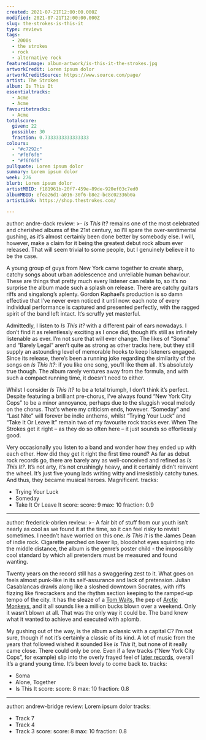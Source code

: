 ```yaml
---
created: 2021-07-21T12:00:00.000Z
modified: 2021-07-21T12:00:00.000Z
slug: the-strokes-is-this-it
type: reviews
tags:
  - 2000s
  - the strokes
  - rock
  - alternative rock
featuredimage: album-artwork/is-this-it-the-strokes.jpg
artworkCredit: Lorem ipsum dolor
artworkCreditSource: https://www.source.com/page/
artist: The Strokes
album: Is This It
essentialtracks:
  - Acme
  - Acme
favouritetracks:
  - Acme
totalscore:
  given: 22
  possible: 30
  fraction: 0.7333333333333333
colours:
  - "#c7292c"
  - "#f6f6f6"
  - "#f6f6f6"
pullquote: Lorem ipsum dolor
summary: Lorem ipsum dolor
week: 276
blurb: Lorem ipsum dolor
artistMBID: f181961b-20f7-459e-89de-920ef03c7ed0
albumMBID: efea26d1-a016-30f6-b8e2-bc8c02336b0a
artistLink: https://shop.thestrokes.com/

---
```

author: andre-dack
review: >-
  _Is This It?_ remains one of the most celebrated and cherished albums of the 21st century, so I’ll spare the over-sentimental gushing, as it’s almost certainly been done better by somebody else. I will, however, make a claim for it being the greatest debut rock album ever released. That will seem trivial to some people, but I genuinely believe it to be the case.


  A young group of guys from New York came together to create sharp, catchy songs about urban adolescence and unreliable human behaviour. These are things that pretty much every listener can relate to, so it’s no surprise the album made such a splash on release. There are catchy guitars riffs and singalong’s aplenty. Gordon Raphael’s production is so damn effective that I’ve never even noticed it until now: each note of every individual performance is captured and presented perfectly, with the ragged spirit of the band left intact. It’s scruffy yet masterful.


  Admittedly, I listen to _Is This It?_ with a different pair of ears nowadays. I don’t find it as relentlessly exciting as I once did, though it’s still as infinitely listenable as ever. I’m not sure that will ever change. The likes of “Soma” and “Barely Legal” aren’t quite as strong as other tracks here, but they still supply an astounding level of memorable hooks to keep listeners engaged. Since its release, there’s been a running joke regarding the similarity of the songs on _Is This It?_: if you like one song, you’ll like them all. It’s absolutely true though. The album rarely ventures away from the formula, and with such a compact running time, it doesn’t need to either.


  Whilst I consider _Is This It?_ to be a total triumph, I don’t think it’s perfect. Despite featuring a brilliant pre-chorus, I’ve always found “New York City Cops” to be a minor annoyance, perhaps due to the sluggish vocal melody on the chorus. That’s where my criticism ends, however. “Someday” and “Last Nite” will forever be indie anthems, whilst “Trying Your Luck” and “Take It Or Leave It” remain two of my favourite rock tracks ever. When The Strokes get it right – as they do so often here – it just sounds so effortlessly good.


  Very occasionally you listen to a band and wonder how they ended up with each other. How did they get it right the first time round? As far as debut rock records go, there are barely any as well-conceived and refined as _Is This It?_. It’s not arty, it’s not crushingly heavy, and it certainly didn’t reinvent the wheel. It’s just five young lads writing witty and irresistibly catchy tunes. And thus, they became musical heroes. Magnificent.
tracks:
  - Trying Your Luck
  - Someday
  - Take It Or Leave It
score:
  score: 9
  max: 10
  fraction: 0.9

---
author: frederick-obrien
review: >-
  A fair bit of stuff from our youth isn’t nearly as cool as we found it at the time, so it can feel risky to revisit sometimes. I needn’t have worried on this one. _Is This It_ is the James Dean of indie rock. Cigarette perched on lower lip, bloodshot eyes squinting into the middle distance, the album is the genre’s poster child - the impossibly cool standard by which all pretenders must be measured and found wanting. 


  Twenty years on the record still has a swaggering zest to it. What goes on feels almost punk-like in its self-assurance and lack of pretension. Julian Casablancas drawls along like a sloshed downtown Socrates, with riffs fizzing like firecrackers and the rhythm section keeping to the ramped-up tempo of the city. It has the sleaze of a [Tom Waits](/reviews/tom-waits-rain-dogs/), the pep of [Arctic Monkeys](/reviews/arctic-monkeys-favourite-worst-nightmare), and it all sounds like a million bucks blown over a weekend. Only it wasn’t blown at all. That was the only way it could be. The band knew what it wanted to achieve and executed with aplomb. 


  My gushing out of the way, is the album a classic with a capital C? I’m not sure, though if not it’s certainly a classic of its kind. A lot of music from the years that followed wished it sounded like _Is This It_, but none of it really came close. There could only be one. Even if a few tracks (“New York City Cops”, for example) slip into the overly frayed feel of [later records](/reviews/the-strokes-first-impressions-of-earth), overall it’s a grand young time. It’s been lovely to come back to.
tracks:
  - Soma
  - Alone, Together
  - Is This It
score:
  score: 8
  max: 10
  fraction: 0.8

---
author: andrew-bridge
review: Lorem ipsum dolor
tracks:
  - Track 7
  - Track 4
  - Track 3
score:
  score: 8
  max: 10
  fraction: 0.8
